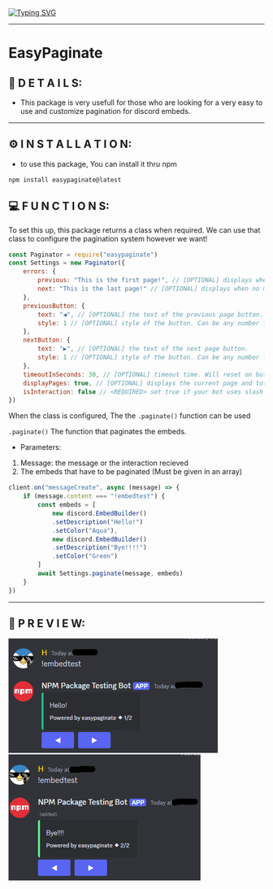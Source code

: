 <a href="https://git.io/typing-svg"><img src="https://readme-typing-svg.herokuapp.com?font=Fira+Code&duration=1000&pause=3000&color=F70000&background=000000&center=true&vCenter=true&width=435&lines=EasyPaginate;Make+paginations+easy;supports+latest+discord.js+versions!;Made+by+phantom_raja" alt="Typing SVG" /></a>

---

# EasyPaginate
## 📝 D E T A I L S:
- This package is very usefull for those who are looking for a very easy to use and customize pagination for discord embeds.

---

## ⚙ I N S T A L L A T I O N:
- to use this package, You can install it thru npm 
```bash
npm install easypaginate@latest
```

## 💻 F U N C T I O N S:
To set this up, this package returns a class when required. We can use that class to configure the pagination system however we want!

```js
const Paginator = require("easypaginate")
const Settings = new Paginator({
    errors: {
        previous: "This is the first page!", // [OPTIONAL] displays when no more pages behind.
        next: "This is the last page!" // [OPTIONAL] displays when no more pages left.
    },
    previousButton: {
        text: "◀", // [OPTIONAL] the text of the previous page button.
        style: 1 // [OPTIONAL] style of the button. Can be any number from 1 to 3.
    },
    nextButton: {
        text: "▶", // [OPTIONAL] the text of the next page button.
        style: 1 // [OPTIONAL] style of the button. Can be any number from 1 to 3.
    },
    timeoutInSeconds: 30, // [OPTIONAL] timeout time. Will reset on button press. Timeouts when no input.
    displayPages: true, // [OPTIONAL] displays the current page and total pages. Comes with watermark.
    isInteraction: false // <REQUIRED> set true if your bot uses slash commands, false if it doesnt.
})
```
When the class is configured, The the ``.paginate()`` function can be used

``.paginate()``
The function that paginates the embeds.

- Parameters:
1. Message: the message or the interaction recieved
2. The embeds that have to be paginated (Must be given in an array)

```js
client.on("messageCreate", async (message) => {
    if (message.content === "!embedtest") {
        const embeds = [
            new discord.EmbedBuilder()
            .setDescription("Hello!")
            .setColor("Aqua"),
            new discord.EmbedBuilder()
            .setDescription("Bye!!!!")
            .setColor("Green")
        ]
        await Settings.paginate(message, embeds)
    }
})
```

---
## 👀 P R E V I E W:
<img title="First Page" alt="Alt text" src="./screenshots/page 1.png">
<img title="Second Page" alt="Alt text" src="./screenshots/page 2.png">
